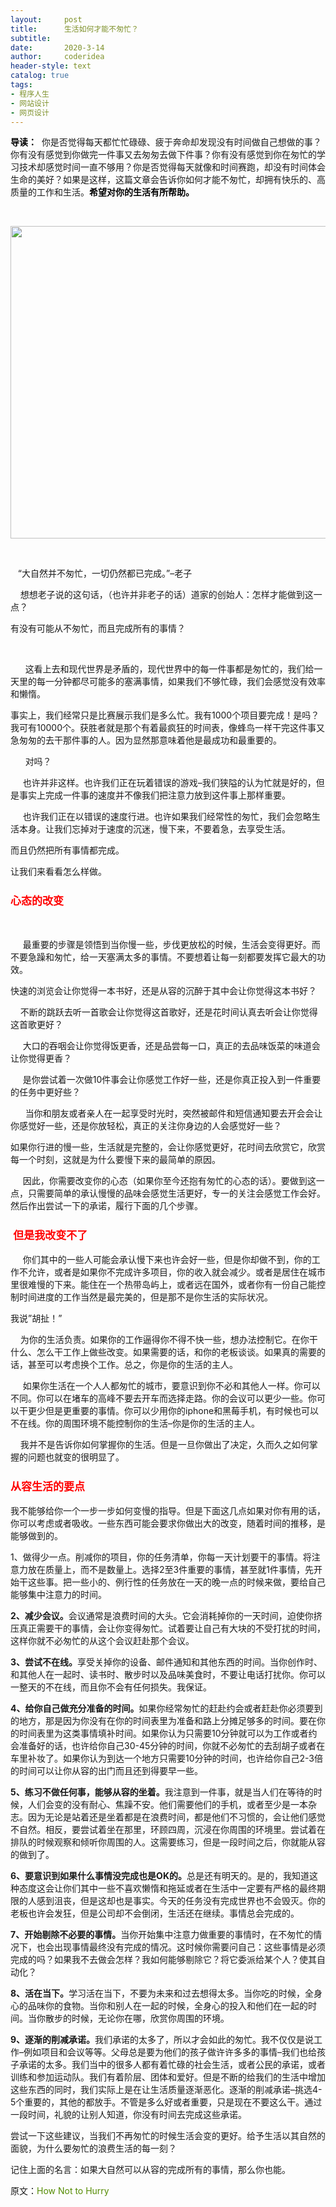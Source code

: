 ```yaml
---
layout:     post
title:      生活如何才能不匆忙？
subtitle:   
date:       2020-3-14
author:     coderidea
header-style: text
catalog: true
tags:
- 程序人生
- 网站设计
- 网页设计
--- 
```

<p><span style="color:#393939;font-family:verdana, 'ms song', Arial, Helvetica, sans-serif;font-size:14px;line-height:21px;">
</span></p><p style="margin-left:auto;text-indent:0px;"><span style="color:#000000;"><strong>导读：</strong></span>  你是否觉得每天都忙忙碌碌、疲于奔命却发现没有时间做自己想做的事？你有没有感觉到你做完一件事又去匆匆去做下件事？你有没有感觉到你在匆忙的学习技术却感觉时间一直不够用？你是否觉得每天就像和时间赛跑，却没有时间体会生命的美好？如果是这样，这篇文章会告诉你如何才能不匆忙，却拥有快乐的、高质量的工作和生活。<strong><span style="color:#000000;">希望对你的生活有所帮助。</span></strong></p>
<p style="margin-left:auto;text-indent:0px;"><strong><span style="color:#000000;"><br /></span></strong></p>
<p style="margin-left:auto;text-indent:0px;"><strong></strong><img src="http://pic002.cnblogs.com/images/2011/323522/2011100608234015.jpg" alt="" width="667" height="500" /></p>
<p style="margin-left:0px;text-indent:0px;"> </p>
<p style="margin-left:0px;text-indent:0px;">   “大自然并不匆忙，一切仍然都已完成。”–老子</p>
<p style="margin-left:0px;text-indent:0px;">    想想老子说的这句话，（也许并非老子的话）道家的创始人：怎样才能做到这一点？</p>
<p style="margin-left:0px;text-indent:0px;">有没有可能从不匆忙，而且完成所有的事情？</p>
<p style="margin-left:auto;text-indent:0px;text-align:justify;"> </p>
<p style="margin-left:0px;text-indent:0px;">      这看上去和现代世界是矛盾的，现代世界中的每一件事都是匆忙的，我们给一天里的每一分钟都尽可能多的塞满事情，如果我们不够忙碌，我们会感觉没有效率和懒惰。</p>
<p style="margin-left:0px;text-indent:0px;">事实上，我们经常只是比赛展示我们是多么忙。我有1000个项目要完成！是吗？我可有10000个。获胜者就是那个有着最疯狂的时间表，像蜂鸟一样干完这件事又急匆匆的去干那件事的人。因为显然那意味着他是最成功和最重要的。</p>
<p style="margin-left:0px;text-indent:0px;">      对吗？</p>
<p style="margin-left:0px;text-indent:0px;">     也许并非这样。也许我们正在玩着错误的游戏–我们狭隘的认为忙就是好的，但是事实上完成一件事的速度并不像我们把注意力放到这件事上那样重要。</p>
<p style="margin-left:0px;text-indent:0px;">     也许我们正在以错误的速度行进。也许如果我们经常性的匆忙，我们会忽略生活本身。让我们忘掉对于速度的沉迷，慢下来，不要着急，去享受生活。</p>
<p style="margin-left:0px;text-indent:0px;">而且仍然把所有事情都完成。</p>
<p style="margin-left:0px;text-indent:0px;">让我们来看看怎么样做。</p>
<h3 style="margin-left:0px;font-size:17px;font-weight:bold;color:#548b02;font-family:'Microsoft Yahei', PMingLiU;"><span style="color:#ff0000;">心态的改变</span></h3>
<p style="margin-left:0px;text-indent:0px;"> </p>
<p style="margin-left:0px;text-indent:0px;">     最重要的步骤是领悟到当你慢一些，步伐更放松的时候，生活会变得更好。而不要急躁和匆忙，给一天塞满太多的事情。不要想着让每一刻都要发挥它最大的功效。</p>
<p style="margin-left:0px;text-indent:0px;">快速的浏览会让你觉得一本书好，还是从容的沉醉于其中会让你觉得这本书好？</p>
<p style="margin-left:0px;text-indent:0px;">    不断的跳跃去听一首歌会让你觉得这首歌好，还是花时间认真去听会让你觉得这首歌更好？</p>
<p style="margin-left:0px;text-indent:0px;">     大口的吞咽会让你觉得饭更香，还是品尝每一口，真正的去品味饭菜的味道会让你觉得更香？</p>
<p style="margin-left:0px;text-indent:0px;">     是你尝试着一次做10件事会让你感觉工作好一些，还是你真正投入到一件重要的任务中更好些？</p>
<p style="margin-left:0px;text-indent:0px;">      当你和朋友或者亲人在一起享受时光时，突然被邮件和短信通知要去开会会让你感觉好一些，还是你放轻松，真正的关注你身边的人会感觉好一些？</p>
<p style="margin-left:0px;text-indent:0px;">如果你行进的慢一些，生活就是完整的，会让你感觉更好，花时间去欣赏它，欣赏每一个时刻，这就是为什么要慢下来的最简单的原因。</p>
<p style="margin-left:0px;text-indent:0px;">     因此，你需要改变你的心态（如果你至今还抱有匆忙的心态的话）。要做到这一点，只需要简单的承认慢慢的品味会感觉生活更好，专一的关注会感觉工作会好。然后作出尝试一下的承诺，履行下面的几个步骤。</p>
<h3 style="margin-left:0px;font-size:17px;font-weight:bold;color:#548b02;font-family:'Microsoft Yahei', PMingLiU;"><span style="color:#ff0000;"> 但是我改变不了</span></h3>
<p style="margin-left:0px;text-indent:0px;">     你们其中的一些人可能会承认慢下来也许会好一些，但是你却做不到，你的工作不允许，或者是如果你不完成许多项目，你的收入就会减少。或者是居住在城市里很难慢的下来。能住在一个热带岛屿上，或者远在国外，或者你有一份自己能控制时间进度的工作当然是最完美的，但是那不是你生活的实际状况。</p>
<p style="margin-left:0px;text-indent:0px;">我说”胡扯！”</p>
<p style="margin-left:0px;text-indent:0px;">    为你的生活负责。如果你的工作逼得你不得不快一些，想办法控制它。在你干什么、怎么干工作上做些改变。如果需要的话，和你的老板谈谈。如果真的需要的话，甚至可以考虑换个工作。总之，你是你的生活的主人。</p>
<p style="margin-left:0px;text-indent:0px;">     如果你生活在一个人人都匆忙的城市，要意识到你不必和其他人一样。你可以不同。你可以在堵车的高峰不要去开车而选择走路。你的会议可以更少一些。你可以干更少但是更重要的事情。你可以少用你的iphone和黑莓手机，有时候也可以不在线。你的周围环境不能控制你的生活–你是你的生活的主人。</p>
<p style="margin-left:0px;text-indent:0px;">    我并不是告诉你如何掌握你的生活。但是一旦你做出了决定，久而久之如何掌握的问题也就变的很明显了。</p>
<h3 style="margin-left:0px;font-size:17px;font-weight:bold;color:#548b02;font-family:'Microsoft Yahei', PMingLiU;"><span style="color:#ff0000;">从容生活的要点</span></h3>
<p style="margin-left:0px;text-indent:0px;">我不能够给你一个一步一步如何变慢的指导。但是下面这几点如果对你有用的话，你可以考虑或者吸收。一些东西可能会要求你做出大的改变，随着时间的推移，是能够做到的。</p>
<p style="margin-left:0px;text-indent:0px;">1、做得少一点。削减你的项目，你的任务清单，你每一天计划要干的事情。将注意力放在质量上，而不是数量上。选择2至3件重要的事情，甚至就1件事情，先开始干这些事。把一些小的、例行性的任务放在一天的晚一点的时候来做，要给自己能够集中注意力的时间。</p>
<p style="margin-left:0px;text-indent:0px;"><strong>2、减少会议。</strong>会议通常是浪费时间的大头。它会消耗掉你的一天时间，迫使你挤压真正需要干的事情，会让你变得匆忙。试着要让自己有大块的不受打扰的时间，这样你就不必匆忙的从这个会议赶赴那个会议。</p>
<p style="margin-left:0px;text-indent:0px;"><strong>3、尝试不在线。</strong>享受关掉你的设备、邮件通知和其他东西的时间。当你创作时、和其他人在一起时、读书时、散步时以及品味美食时，不要让电话打扰你。你可以一整天的不在线，而且你不会有任何损失。我保证。</p>
<p style="margin-left:0px;text-indent:0px;"><strong>4、给你自己做充分准备的时间。</strong>如果你经常匆忙的赶赴约会或者赶赴你必须要到的地方，那是因为你没有在你的时间表里为准备和路上分摊足够多的时间。要在你的时间表里为这类事情填补时间。如果你认为只需要10分钟就可以为工作或者约会准备好的话，也许给你自己30-45分钟的时间，你就不必匆忙的去刮胡子或者在车里补妆了。如果你认为到达一个地方只需要10分钟的时间，也许给你自己2-3倍的时间可以让你从容的出门而且还到得要早一些。</p>
<p style="margin-left:0px;text-indent:0px;"><strong>5、练习不做任何事，能够从容的坐着。</strong>我注意到一件事，就是当人们在等待的时候，人们会变的没有耐心、焦躁不安。他们需要他们的手机，或者至少是一本杂志。因为无论是站着还是坐着都是在浪费时间，都是他们不习惯的，会让他们感觉不自然。相反，要尝试着坐在那里，环顾四周，沉浸在你周围的环境里。尝试着在排队的时候观察和倾听你周围的人。这需要练习，但是一段时间之后，你就能从容的做到了。</p>
<p style="margin-left:0px;text-indent:0px;"><strong>6、要意识到如果什么事情没完成也是OK的。</strong>总是还有明天的。是的，我知道这种态度这会让你们其中一些不喜欢懒惰和拖延或者在生活中一定要有严格的最终期限的人感到沮丧，但是这却也是事实。今天的任务没有完成世界也不会毁灭。你的老板也许会发狂，但是公司却不会倒闭，生活还在继续。事情总会完成的。</p>
<p style="margin-left:0px;text-indent:0px;"><strong>7、开始剔除不必要的事情。</strong>当你开始集中注意力做重要的事情时，在不匆忙的情况下，也会出现事情最终没有完成的情况。这时候你需要问自己：这些事情是必须完成的吗？如果我不去做会怎样？我如何能够剔除它？将它委派给某个人？使其自动化？</p>
<p style="margin-left:0px;text-indent:0px;"><strong>8、活在当下。</strong>学习活在当下，不要为未来和过去想得太多。当你吃的时候，全身心的品味你的食物。当你和别人在一起的时候，全身心的投入和他们在一起的时间。当你散步的时候，无论你在哪，欣赏你周围的环境。</p>
<p style="margin-left:0px;text-indent:0px;"><strong>9、逐渐的削减承诺。</strong>我们承诺的太多了，所以才会如此的匆忙。我不仅仅是说工作–例如项目和会议等等。父母总是要为他们的孩子做许许多多的事情–我们也给孩子承诺的太多。我们当中的很多人都有着忙碌的社会生活，或者公民的承诺，或者训练和参加运动队。我们有着阶层、团体和爱好。但是不断的给我们的生活中增加这些东西的同时，我们实际上是在让生活质量逐渐恶化。逐渐的削减承诺–挑选4-5个重要的，其他的都放手。不管是多么好或者重要，只是现在不要这么干。通过一段时间，礼貌的让别人知道，你没有时间去完成这些承诺。</p>
<p style="margin-left:0px;text-indent:0px;">尝试一下这些建议，当我们不再匆忙的时候生活会变的更好。给予生活以其自然的面貌，为什么要匆忙的浪费生活的每一刻？</p>
<p style="margin-left:0px;text-indent:0px;">记住上面的名言：如果大自然可以从容的完成所有的事情，那么你也能。</p>
<p style="margin-left:0px;text-indent:0px;">原文：<a style="color:#548b02;text-decoration:none;" href="http://zenhabits.net/2010/01/no-hurry/">How Not to Hurry</a></p>
